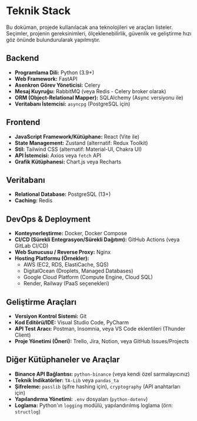 # Teknik Stack

Bu doküman, projede kullanılacak ana teknolojileri ve araçları listeler. Seçimler, projenin gereksinimleri, ölçeklenebilirlik, güvenlik ve geliştirme hızı göz önünde bulundurularak yapılmıştır.

## Backend

* **Programlama Dili:** Python (3.9+)
* **Web Framework:** FastAPI
* **Asenkron Görev Yöneticisi:** Celery
* **Mesaj Kuyruğu:** RabbitMQ (veya Redis - Celery broker olarak)
* **ORM (Object-Relational Mapper):** SQLAlchemy (Async versiyonu ile)
* **Veritabanı İstemcisi:** `asyncpg` (PostgreSQL için)

## Frontend

* **JavaScript Framework/Kütüphane:** React (Vite ile)
* **State Management:** Zustand (alternatif: Redux Toolkit)
* **Stil:** Tailwind CSS (alternatif: Material-UI, Chakra UI)
* **API İstemcisi:** Axios veya `fetch` API
* **Grafik Kütüphanesi:** Chart.js veya Recharts

## Veritabanı

* **Relational Database:** PostgreSQL (13+)
* **Caching:** Redis

## DevOps & Deployment

* **Konteynerleştirme:** Docker, Docker Compose
* **CI/CD (Sürekli Entegrasyon/Sürekli Dağıtım):** GitHub Actions (veya GitLab CI/CD)
* **Web Sunucusu / Reverse Proxy:** Nginx
* **Hosting Platformu (Örnekler):**
  * AWS (EC2, RDS, ElastiCache, SQS)
  * DigitalOcean (Droplets, Managed Databases)
  * Google Cloud Platform (Compute Engine, Cloud SQL)
  * Render, Railway (PaaS seçenekleri)

## Geliştirme Araçları

* **Versiyon Kontrol Sistemi:** Git
* **Kod Editörü/IDE:** Visual Studio Code, PyCharm
* **API Test Aracı:** Postman, Insomnia, veya VS Code eklentileri (Thunder Client)
* **Proje Yönetimi (Öneri):** Trello, Jira, Notion, veya GitHub Issues/Projects

## Diğer Kütüphaneler ve Araçlar

* **Binance API Bağlantısı:** `python-binance` (veya kendi özel sarmalayıcınız)
* **Teknik İndikatörler:** `TA-Lib` veya `pandas_ta`
* **Şifreleme:** `passlib` (şifre hashing için), `cryptography` (API anahtarları için)
* **Yapılandırma Yönetimi:** `.env` dosyaları (`python-dotenv`)
* **Loglama:** Python'ın `logging` modülü, yapılandırılmış loglama (örn: `structlog`)
